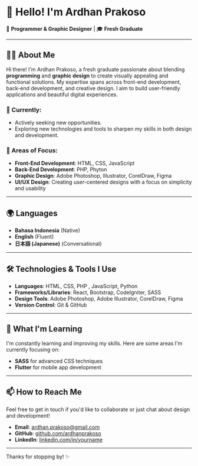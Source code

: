 # 👋 Hello! I'm Ardhan Prakoso

🌟 **Programmer & Graphic Designer** | 🎓 **Fresh Graduate**

---

## 👨‍💻 About Me

Hi there! I'm Ardhan Prakoso, a fresh graduate passionate about blending **programming** and **graphic design** to create visually appealing and functional solutions. My expertise spans across front-end development, back-end development, and creative design. I aim to build user-friendly applications and beautiful digital experiences.

### 💼 Currently:
- Actively seeking new opportunities.
- Exploring new technologies and tools to sharpen my skills in both design and development.

### 🎯 Areas of Focus:
- **Front-End Development**: HTML, CSS, JavaScript
- **Back-End Development**: PHP, Phyton
- **Graphic Design**: Adobe Photoshop, Illustrator, CorelDraw, Figma
- **UI/UX Design**: Creating user-centered designs with a focus on simplicity and usability

---

## 🌍 Languages
- **Bahasa Indonesia** (Native)
- **English** (Fluent)
- **日本語 (Japanese)** (Conversational)

---

## 🛠️ Technologies & Tools I Use

- **Languages**: HTML, CSS, PHP , JavaScript, Python
- **Frameworks/Libraries**: React, Bootstrap, CodeIgniter, SASS
- **Design Tools**: Adobe Photoshop, Adobe Illustrator, CorelDraw, Figma
- **Version Control**: Git & GitHub

---

## 🌱 What I'm Learning
I'm constantly learning and improving my skills. Here are some areas I'm currently focusing on:
- **SASS** for advanced CSS techniques
- **Flutter** for mobile app development

---

## 📫 How to Reach Me
Feel free to get in touch if you'd like to collaborate or just chat about design and development!

- **Email**: [ardhan.prakoso@gmail.com](mailto:ardhan.prakoso@gmail.com)
- **GitHub**: [github.com/ardhanprakoso](https://github.com/ardhanprakoso)
- **LinkedIn**: [linkedin.com/in/yourname](https://www.linkedin.com/in/ardhan-sindu-prakoso-547143161)

---

Thanks for stopping by! ✨
